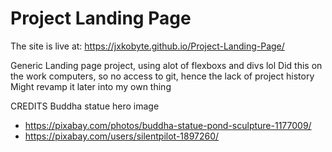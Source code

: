 # Project Landing Page

The site is live at: https://jxkobyte.github.io/Project-Landing-Page/ 

Generic Landing page project, using alot of flexboxs and divs lol
Did this on the work computers, so no access to git, hence the lack of project history
Might revamp it later into my own thing

CREDITS
Buddha statue hero image
- https://pixabay.com/photos/buddha-statue-pond-sculpture-1177009/
- https://pixabay.com/users/silentpilot-1897260/ 
